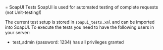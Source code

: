 = SoapUI Tests
SoapUI is used for automated testing of complete requests (not Unit-testing!)

The current test setup is stored in `soapui_tests.xml` and can be imported into SoapUI. 
To execute the tests you need to have the following users in your server:

* test_admin (password: 1234) has all privileges granted